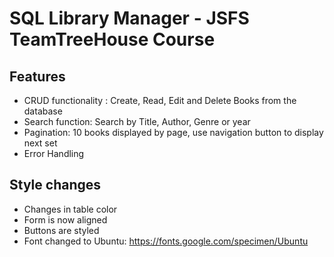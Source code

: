 # SQL Library Manager - JSFS TeamTreeHouse Course

## Features
- CRUD functionality : Create, Read, Edit and Delete Books from the database
- Search function: Search by Title, Author, Genre or year
- Pagination: 10 books displayed by page, use navigation button to display next set
- Error Handling

## Style changes
- Changes in table color
- Form is now aligned
- Buttons are styled
- Font changed to Ubuntu: https://fonts.google.com/specimen/Ubuntu